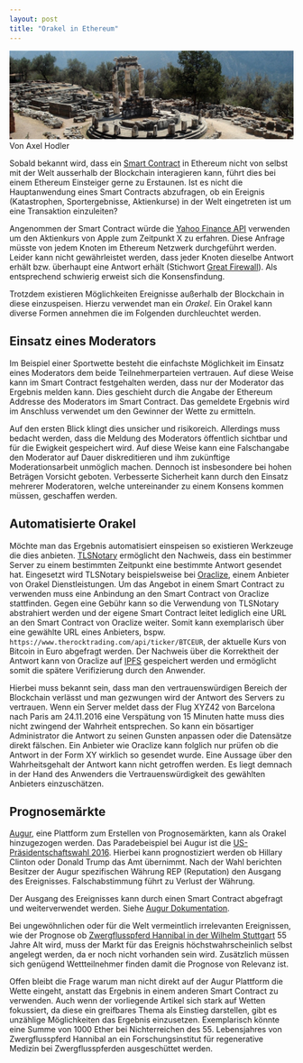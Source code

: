```yaml
---
layout: post
title: "Orakel in Ethereum"
---
```

<img src="/assets/images/oracle_of_delphi.jpeg" alt="Orakel in Delphi">
<br>
Von Axel Hodler

Sobald bekannt wird, dass ein [Smart Contract](https://de.wikipedia.org/wiki/Smart_Contract) in Ethereum nicht von selbst mit der Welt ausserhalb der Blockchain interagieren kann, führt dies bei einem Ethereum Einsteiger gerne zu Erstaunen. Ist es nicht die Hauptanwendung eines Smart Contracts abzufragen, ob ein Ereignis (Katastrophen, Sportergebnisse, Aktienkurse) in der Welt eingetreten ist um eine Transaktion einzuleiten?

Angenommen der Smart Contract würde die [Yahoo Finance API](https://developer.yahoo.com/finance/) verwenden um den Aktienkurs von Apple zum Zeitpunkt X zu erfahren. Diese Anfrage müsste von jedem Knoten im Ethereum Netzwerk durchgeführt werden. Leider kann nicht gewährleistet werden, dass jeder Knoten dieselbe Antwort erhält bzw. überhaupt eine Antwort erhält (Stichwort [Great Firewall](https://de.wikipedia.org/wiki/Internetzensur_in_der_Volksrepublik_China)). Als entsprechend schwierig erweist sich die Konsensfindung.

Trotzdem existieren Möglichkeiten Ereignisse außerhalb der Blockchain in diese einzuspeisen. Hierzu verwendet man ein _Orakel_. Ein Orakel kann diverse Formen annehmen die im Folgenden durchleuchtet werden.

## Einsatz eines Moderators

Im Beispiel einer Sportwette besteht die einfachste Möglichkeit im Einsatz eines Moderators dem beide Teilnehmerparteien vertrauen. Auf diese Weise kann im Smart Contract festgehalten werden, dass nur der Moderator das Ergebnis melden kann. Dies geschieht durch die Angabe der Ethereum Addresse des Moderators im Smart Contract. Das gemeldete Ergebnis wird im Anschluss verwendet um den Gewinner der Wette zu ermitteln.

Auf den ersten Blick klingt dies unsicher und risikoreich. Allerdings muss bedacht werden, dass die Meldung des Moderators öffentlich sichtbar und für die Ewigkeit gespeichert wird. Auf diese Weise kann eine Falschangabe den Moderator auf Dauer diskreditieren und ihm zukünftige Moderationsarbeit unmöglich machen. Dennoch ist insbesondere bei hohen Beträgen Vorsicht geboten. Verbesserte Sicherheit kann durch den Einsatz mehrerer Moderatoren, welche untereinander zu einem Konsens kommen müssen, geschaffen werden.

## Automatisierte Orakel

Möchte man das Ergebnis automatisiert einspeisen so existieren Werkzeuge die dies anbieten. [TLSNotary](https://tlsnotary.org/) ermöglicht den Nachweis, dass ein bestimmer Server zu einem bestimmten Zeitpunkt eine bestimmte Antwort gesendet hat. Eingesetzt wird TLSNotary beispielsweise bei [Oraclize](http://www.oraclize.it/), einem Anbieter von Orakel Dienstleistungen. Um das Angebot in einem Smart Contract zu verwenden muss eine Anbindung an den Smart Contract von Oraclize stattfinden. Gegen eine Gebühr kann so die Verwendung von TLSNotary abstrahiert werden und der eigene Smart Contract leitet lediglich eine URL an den Smart Contract von Oraclize weiter. Somit kann exemplarisch über eine gewählte URL eines Anbieters, bspw. `https://www.therocktrading.com/api/ticker/BTCEUR`, der aktuelle Kurs von Bitcoin in Euro abgefragt werden. Der Nachweis über die Korrektheit der Antwort kann von Oraclize auf [IPFS](https://ipfs.io/) gespeichert werden und ermöglicht somit die spätere Verifizierung durch den Anwender.

Hierbei muss bekannt sein, dass man den vertrauenswürdigen Bereich der Blockchain verlässt und man gezwungen wird der Antwort des Servers zu vertrauen. Wenn ein Server meldet dass der Flug XYZ42 von Barcelona nach Paris am 24.11.2016 eine Verspätung von 15 Minuten hatte muss dies nicht zwingend der Wahrheit entsprechen. So kann ein bösartiger Administrator die Antwort zu seinen Gunsten anpassen oder die Datensätze direkt fälschen. Ein Anbieter wie Oraclize kann folglich nur prüfen ob die Antwort in der Form XY wirklich so gesendet wurde. Eine Aussage über den Wahrheitsgehalt der Antwort kann nicht getroffen werden. Es liegt demnach in der Hand des Anwenders die Vertrauenswürdigkeit des gewählten Anbieters einzuschätzen.

## Prognosemärkte

[Augur](https://www.augur.net/), eine Plattform zum Erstellen von Prognosemärkten, kann als Orakel hinzugezogen werden. Das Paradebeispiel bei Augur ist die [US-Präsidentschaftswahl 2016](https://de.wikipedia.org/wiki/Pr%C3%A4sidentschaftswahl_in_den_Vereinigten_Staaten_2016). Hierbei kann prognostiziert werden ob Hillary Clinton oder Donald Trump das Amt übernimmt. Nach der Wahl berichten Besitzer der Augur spezifischen Währung REP (Reputation) den Ausgang des Ereignisses. Falschabstimmung führt zu Verlust der Währung.

Der Ausgang des Ereignisses kann durch einen Smart Contract abgefragt und weiterverwendet werden. Siehe [Augur Dokumentation](http://docs.augur.net/#call-api).

Bei ungewöhnlichen oder für die Welt vermeintlich irrelevanten Ereignissen, wie der Prognose ob [Zwergflusspferd Hannibal in der Wilhelm Stuttgart](http://www.wilhelma.de/nc/de/aktuelles-und-presse/pressemitteilungen/2016/19102016-hannibal-wird-50.html) 55 Jahre Alt wird, muss der Markt für das Ereignis höchstwahrscheinlich selbst angelegt werden, da er noch nicht vorhanden sein wird. Zusätzlich müssen sich genügend Wettteilnehmer finden damit die Prognose von Relevanz ist.

Offen bleibt die Frage warum man nicht direkt auf der Augur Plattform die Wette eingeht, anstatt das Ergebnis in einem anderen Smart Contract zu verwenden. Auch wenn der vorliegende Artikel sich stark auf Wetten fokussiert, da diese ein greifbares Thema als Einstieg darstellen, gibt es unzählige Möglichkeiten das Ergebnis einzusetzen. Exemplarisch könnte eine Summe von 1000 Ether bei Nichterreichen des 55. Lebensjahres von Zwergflusspferd Hannibal an ein Forschungsinstitut für regenerative Medizin bei Zwergflusspferden ausgeschüttet werden.
